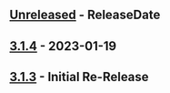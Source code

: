 <!-- next-header -->

## [Unreleased] - ReleaseDate

## [3.1.4] - 2023-01-19

## [3.1.3] - Initial Re-Release

<!-- next-url -->
[Unreleased]: https://github.com/dart-sys/dart-sys/compare/v3.1.4...HEAD
[3.1.4]: https://github.com/dart-sys/dart-sys/compare/v3.1.3...v3.1.4
[3.1.3]: https://github.com/dart-sys/dart-sys/compare/v3.0.2...v3.1.3
